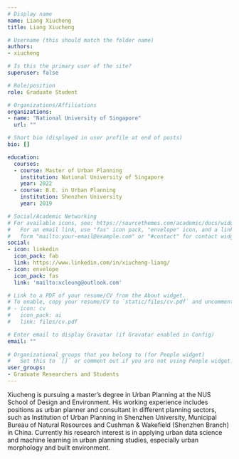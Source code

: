 ```yaml
---
# Display name
name: Liang Xiucheng
title: Liang Xiucheng

# Username (this should match the folder name)
authors:
- xiucheng

# Is this the primary user of the site?
superuser: false

# Role/position
role: Graduate Student

# Organizations/Affiliations
organizations:
- name: "National University of Singapore"
  url: ""

# Short bio (displayed in user profile at end of posts)
bio: []

education:
  courses:
  - course: Master of Urban Planning
    institution: National University of Singapore
    year: 2022
  - course: B.E. in Urban Planning
    institution: Shenzhen University
    year: 2019

# Social/Academic Networking
# For available icons, see: https://sourcethemes.com/academic/docs/widgets/#icons
#   For an email link, use "fas" icon pack, "envelope" icon, and a link in the
#   form "mailto:your-email@example.com" or "#contact" for contact widget.
social:
- icon: linkedin
  icon_pack: fab
  link: https://www.linkedin.com/in/xiucheng-liang/
- icon: envelope
  icon_pack: fas
  link: 'mailto:xcleung@outlook.com'

# Link to a PDF of your resume/CV from the About widget.
# To enable, copy your resume/CV to `static/files/cv.pdf` and uncomment the lines below.  
# - icon: cv
#   icon_pack: ai
#   link: files/cv.pdf

# Enter email to display Gravatar (if Gravatar enabled in Config)
email: ""
  
# Organizational groups that you belong to (for People widget)
#   Set this to `[]` or comment out if you are not using People widget.  
user_groups:
- Graduate Researchers and Students
---
```


Xiucheng is pursuing a master’s degree in Urban Planning at the NUS School of Design and Environment.
His working experience includes positions as urban planner and consultant in different planning sectors, such as Institution of Urban Planning in Shenzhen University, Municipal Bureau of Natural Resources and Cushman & Wakefield (Shenzhen Branch) in China.
Currently his research interest is in applying urban data science and machine learning in urban planning studies, especially urban morphology and built environment.
